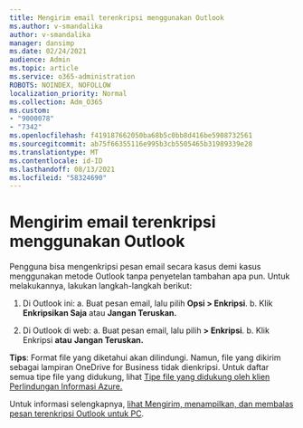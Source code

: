 ```yaml
---
title: Mengirim email terenkripsi menggunakan Outlook
ms.author: v-smandalika
author: v-smandalika
manager: dansimp
ms.date: 02/24/2021
audience: Admin
ms.topic: article
ms.service: o365-administration
ROBOTS: NOINDEX, NOFOLLOW
localization_priority: Normal
ms.collection: Adm_O365
ms.custom:
- "9000078"
- "7342"
ms.openlocfilehash: f419187662050ba68b5c0bb8d416be5908732561
ms.sourcegitcommit: ab75f66355116e995b3cb5505465b31989339e28
ms.translationtype: MT
ms.contentlocale: id-ID
ms.lasthandoff: 08/13/2021
ms.locfileid: "58324690"
---
```

# <a name="send-encrypted-email-using-outlook"></a>Mengirim email terenkripsi menggunakan Outlook

Pengguna bisa mengenkripsi pesan email secara kasus demi kasus menggunakan metode Outlook tanpa penyetelan tambahan apa pun. Untuk melakukannya, lakukan langkah-langkah berikut:

1. Di Outlook ini: a. Buat pesan email, lalu pilih **Opsi > Enkripsi**. 
    b. Klik **Enkripsikan Saja** atau **Jangan Teruskan.**

2. Di Outlook di web: a. Buat pesan email, lalu pilih **> Enkripsi**.
    b. Klik Enkripsi **atau** **Jangan Teruskan.**

**Tips**: Format file yang diketahui akan dilindungi. Namun, file yang dikirim sebagai lampiran OneDrive for Business tidak dienkripsi. Untuk daftar semua tipe file yang didukung, lihat [Tipe file yang didukung oleh klien Perlindungan Informasi Azure.](https://docs.microsoft.com/azure/information-protection/rms-client/client-admin-guide-file-types)

Untuk informasi selengkapnya, [lihat Mengirim, menampilkan, dan membalas pesan terenkripsi Outlook untuk PC](https://support.microsoft.com/topic/send-view-and-reply-to-encrypted-messages-in-outlook-for-pc-eaa43495-9bbb-4fca-922a-df90dee51980).



